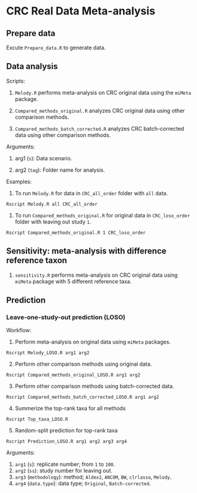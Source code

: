 # CRC Real Data Meta-analysis

## Prepare data

Excute `Prepare_data.R` to generate data.

## Data analysis

Scripts:

1. `Melody.R` performs meta-analysis on CRC original data using the `miMeta` package.

2. `Compared_methods_original.R` analyzes CRC original data using other comparison methods.

3. `Compared_methods_batch_corrected.R` analyzes CRC batch-corrected data using other comparison methods.

Arguments:

1. arg1 (`s`): Data scenario.

2. arg2 (`tag`): Folder name for analysis.

Examples: 

1. To run `Melody.R` for data in `CRC_all_order` folder with `all` data.
```console
Rscript Melody.R all CRC_all_order
```

1. To run `Compared_methods_original.R` for original data in `CRC_loso_order` folder with leaving out study `1`.
```console
Rscript Compared_methods_original.R 1 CRC_loso_order
```

## Sensitivity: meta-analysis with difference reference taxon

1. `sensitivity.R` performs meta-analysis on CRC original data using `miMeta` package with 5 different reference taxa.

## Prediction

### Leave-one-study-out prediction (LOSO)
Workflow:
1. Perform meta-analysis on original data using `miMeta` packages.
```console
Rscript Melody_LOSO.R arg1 arg2
```

2. Perform other comparison methods using original data.
```console
Rscript Compared_methods_original_LOSO.R arg1 arg2
```

3. Perform other comparison methods using batch-corrected data.
```console
Rscript Compared_methods_batch_corrected_LOSO.R arg1 arg2
```

4. Summerize the top-rank taxa for all methods
```console
Rscript Top_taxa_LOSO.R
```

5. Random-split prediction for top-rank taxa
```console
Rscript Prediction_LOSO.R arg1 arg2 arg3 arg4
```
Arguments:
1. `arg1` (`s`): replicate number; from `1` to `100`.
2. `arg2` (`ss`): study number for leaving out.
3. `arg3` (`methodology`): method; `Aldex2`, `ANCOM`, `BW`, `clrlasso`, `Melody`.
4. `arg4` (`data.type`): data type; `Original`, `Batch-corrected`.
